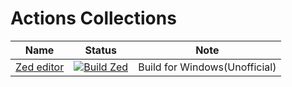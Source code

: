 # Actions Collections

| Name                                                | Status                                                                                                                                                                   | Note              |
|-----------------------------------------------------|--------------------------------------------------------------------------------------------------------------------------------------------------------------------------|-------------------|
| [Zed editor](https://github.com/zed-industries/zed) | [![Build Zed](https://github.com/colorsakura/actions/actions/workflows/zed.yml/badge.svg?branch=main)](https://github.com/colorsakura/actions/actions/workflows/zed.yml) | Build for Windows(Unofficial) |
